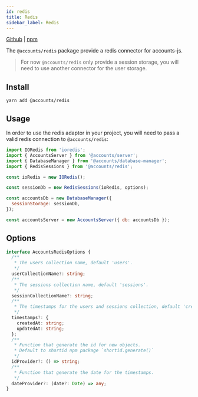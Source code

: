 ```yaml
---
id: redis
title: Redis
sidebar_label: Redis
---
```


[Github](https://github.com/accounts-js/accounts/tree/master/packages/database-redis) |
[npm](https://www.npmjs.com/package/@accounts/redis)

The `@accounts/redis` package provide a redis connector for accounts-js.

> For now `@accounts/redis` only provide a session storage, you will need to use another connector for the user storage.

## Install

```
yarn add @accounts/redis
```

## Usage

In order to use the redis adaptor in your project, you will need to pass a valid redis connection to `@accounts/redis`:

```javascript
import IORedis from 'ioredis';
import { AccountsServer } from '@accounts/server';
import { DatabaseManager } from '@accounts/database-manager';
import { RedisSessions } from '@accounts/redis';

const ioRedis = new IORedis();

const sessionDb = new RedisSessions(ioRedis, options);

const accountsDb = new DatabaseManager({
  sessionStorage: sessionDb,
});

const accountsServer = new AccountsServer({ db: accountsDb });
```

## Options

```typescript
interface AccountsRedisOptions {
  /**
   * The users collection name, default 'users'.
   */
  userCollectionName?: string;
  /**
   * The sessions collection name, default 'sessions'.
   */
  sessionCollectionName?: string;
  /**
   * The timestamps for the users and sessions collection, default 'createdAt' and 'updatedAt'.
   */
  timestamps?: {
    createdAt: string;
    updatedAt: string;
  };
  /**
   * Function that generate the id for new objects.
   * Default to shortid npm package `shortid.generate()`
   */
  idProvider?: () => string;
  /**
   * Function that generate the date for the timestamps.
   */
  dateProvider?: (date?: Date) => any;
}
```
